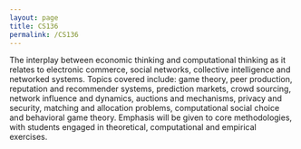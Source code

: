 ```yaml
---
layout: page
title: CS136
permalink: /CS136
---
```

The interplay between economic thinking and computational thinking as it relates to electronic commerce, social networks, collective intelligence and networked systems. Topics covered include: game theory, peer production, reputation and recommender systems, prediction markets, crowd sourcing, network influence and dynamics, auctions and mechanisms, privacy and security, matching and allocation problems, computational social choice and behavioral game theory. Emphasis will be given to core methodologies, with students engaged in theoretical, computational and empirical exercises.
